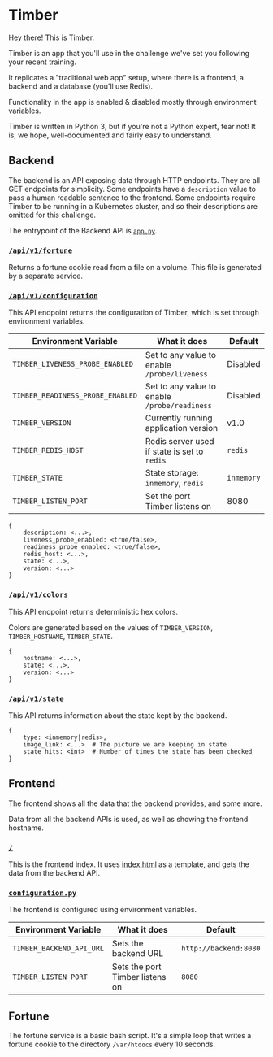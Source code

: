 # Timber

Hey there! This is Timber.

Timber is an app that you'll use in the challenge we've set you following your recent training.

It replicates a "traditional web app" setup, where there is a frontend, a backend and a database (you'll use Redis).

Functionality in the app is enabled & disabled mostly through environment variables.

Timber is written in Python 3, but if you're not a Python expert, fear not! It is, we hope, well-documented and fairly easy to understand.

## Backend

The backend is an API exposing data through HTTP endpoints. They are all GET endpoints for simplicity. Some endpoints have a `description` value to pass a human readable sentence to the frontend. Some endpoints require Timber to be running in a Kubernetes cluster, and so their descriptions are omitted for this challenge.

The entrypoint of the Backend API is [`app.py`](backend/app.py).

### [`/api/v1/fortune`](backend/app.py)

Returns a fortune cookie read from a file on a volume. This file is generated by a separate service.

### [`/api/v1/configuration`](backend/configuration.py)

This API endpoint returns the configuration of Timber, which is set through environment variables.

| Environment Variable           | What it does      | Default |
|--------------------------------|-------------------|---------|
| `TIMBER_LIVENESS_PROBE_ENABLED`  | Set to any value to enable `/probe/liveness` | Disabled |
| `TIMBER_READINESS_PROBE_ENABLED` | Set to any value to enable `/probe/readiness` | Disabled |
| `TIMBER_VERSION`                 | Currently running application version | v1.0 |
| `TIMBER_REDIS_HOST`              | Redis server used if state is set to `redis` | `redis` |
| `TIMBER_STATE`                   | State storage: `inmemory`, `redis` | `inmemory` |
| `TIMBER_LISTEN_PORT`             | Set the port Timber listens on | 8080 |


```
{
    description: <...>,
    liveness_probe_enabled: <true/false>,
    readiness_probe_enabled: <true/false>,
    redis_host: <...>,
    state: <...>,
    version: <...>
}
```

### [`/api/v1/colors`](backend/colors.py)

This API endpoint returns deterministic hex colors.

Colors are generated based on the values of `TIMBER_VERSION`, `TIMBER_HOSTNAME`, `TIMBER_STATE`.

```
{
    hostname: <...>,
    state: <...>,
    version: <...>
}
```

### [`/api/v1/state`](backend/state.py)

This API returns information about the state kept by the backend.

```
{
    type: <inmemory|redis>,
    image_link: <...>  # The picture we are keeping in state
    state_hits: <int>  # Number of times the state has been checked
}
```

## Frontend

The frontend shows all the data that the backend provides, and some more.

Data from all the backend APIs is used, as well as showing the frontend hostname.

### [`/`](frontend/app.py)

This is the frontend index. It uses [index.html](frontend/index.html) as a template, and gets the data from the backend API.

### [`configuration.py`](frontend/configuration.py)

The frontend is configured using environment variables.

| Environment Variable     | What it does                    | Default               |
| ------------------------ | ------------------------------- | --------------------- |
| `TIMBER_BACKEND_API_URL` | Sets the backend URL            | `http://backend:8080` |
| `TIMBER_LISTEN_PORT`     | Sets the port Timber listens on | `8080`                |

## Fortune

The fortune service is a basic bash script. It's a simple loop that writes a fortune cookie to the directory `/var/htdocs` every 10 seconds.

